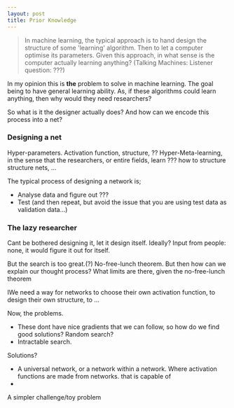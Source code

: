 ```yaml
---
layout: post
title: Prior Knowledge
---
```


> In machine learning, the typical approach is to hand design the structure of some 'learning' algorithm. Then to let a computer optimise its parameters. Given this approach, in what sense is the computer actually learning anything? (Talking Machines: Listener question: ???)


In my opinion this is **the** problem to solve in machine learning. The goal being to have general learning ability. As, if these algorithms could learn anything, then why would they need researchers?

So what is it the designer actually does? And how can we encode this process into a net?

### Designing a net

Hyper-parameters. Activation function, structure, ??
Hyper-Meta-learning, in the sense that the researchers, or entire fields, learn  ??? how to structure structure nets, … 

The typical process of designing a network is;

* Analyse data and figure out ???
* Test (and then repeat, but avoid the issue that you are using test data as validation data…)



### The lazy researcher

Cant be bothered designing it, let it design itself.
Ideally? Input from people: none, it would figure it out for itself.

But the search is too great.(?) No-free-lunch theorem. But then how can we explain our thought process? What limits are there, given the no-free-lunch theorem


IWe need a way for networks to choose their own activation function, to design their own structure, to ...


Now, the problems.

* These dont have nice gradients that we can follow, so how do we find good solutions? Random search?
* Intractable search. 


Solutions?

* A universal network, or a network within a network. Where activation functions are made from networks. that is capable of 
* 

A simpler challenge/toy problem